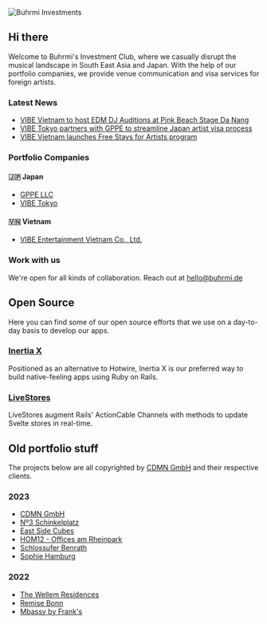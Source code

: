 ![Buhrmi Investments](https://pbs.twimg.com/profile_banners/709371380098183168/1714393264/1500x500)
## Hi there

Welcome to Buhrmi's Investment Club, where we casually disrupt the musical landscape in South East Asia and Japan. With the help of our portfolio companies, we provide venue communication and visa services for foreign artists.

### Latest News

* [VIBE Vietnam to host EDM DJ Auditions at Pink Beach Stage Da Nang](https://vibe.tokyo/posts/3-vibe-vietnam-pink-beach-edm-dj-auditions) 
* [VIBE Tokyo partners with GPPE to streamline Japan artist visa process](https://vibe.buhrmi.de/posts/2-japan-artist-visa)
* [VIBE Vietnam launches Free Stays for Artists program](https://vibe.buhrmi.de/posts/1-free-stays-for-artists)

### Portfolio Companies

#### 🇯🇵 Japan

* [GPPE LLC](https://www.instagram.com/gppe_official)
* [VIBE Tokyo](https://www.instagram.com/vibetokyohq)

#### 🇻🇳 Vietnam

* [VIBE Entertainment Vietnam Co., Ltd.](https://vibe.buhrmi.de)

### Work with us

We're open for all kinds of collaboration. Reach out at [hello@buhrmi.de](mailto:hello@buhrmi.de)

## Open Source

Here you can find some of our open source efforts that we use on a day-to-day basis to develop our apps.

### [Inertia X](https://github.com/buhrmi/inertiax)

Positioned as an alternative to Hotwire, Inertia X is our preferred way to build native-feeling apps using Ruby on Rails.

### [LiveStores](https://github.com/buhrmi/livestores)

LiveStores augment Rails' ActionCable Channels with methods to update Svelte stores in real-time.

## Old portfolio stuff

The projects below are all copyrighted by [CDMN GmbH](https://cdmn.de) and their respective clients.

### 2023

- [CDMN GmbH](https://cdmn.de)
- [Nº3 Schinkelplatz](https://no3-schinkelplatz.cdmn.de/en)
- [East Side Cubes](https://www.east-side-cubes.de)
- [HOM12 - Offices am Rheinpark](https://www.hom12.de)
- [Schlossufer Benrath](https://www.schlossufer-benrath.de)
- [Sophie Hamburg](https://sophie.hamburg)

### 2022

- [The Wellem Residences](https://www.thewellemresidences.com)
- [Remise Bonn](https://www.remise-bonn.de)
- [Mbassy by Frank's](https://www.mbassybyfranks.com)

